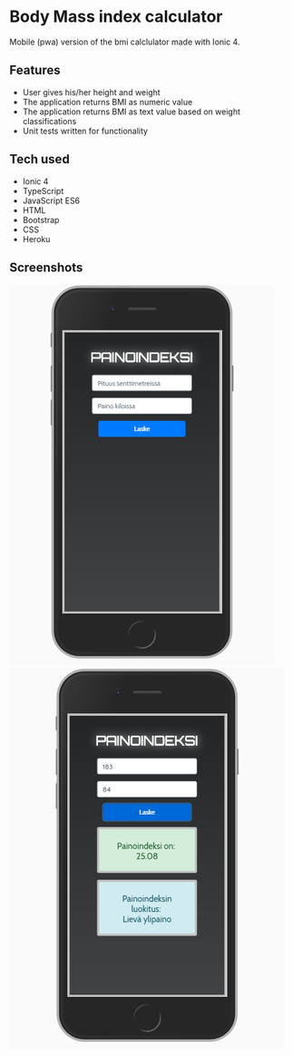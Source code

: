 # Body Mass index calculator

Mobile (pwa) version of the bmi calclulator made with Ionic 4.

## Features

* User gives his/her height and weight
* The application returns BMI as numeric value
* The application returns BMI as text value based on weight classifications
* Unit tests written for functionality

## Tech used

* Ionic 4
* TypeScript
* JavaScript ES6
* HTML
* Bootstrap
* CSS
* Heroku

## Screenshots

![](src/assets/img/screenshot1.png)
![](src/assets/img/screenshot2.png)
